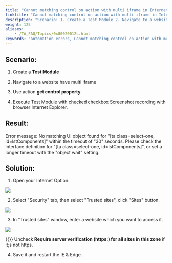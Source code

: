 ```yaml
--- 
title: "Cannot matching control on action with multi iframe in Internet Explorer"
linktitle: "Cannot matching control on action with multi iframe in Internet Explorer"
description: "Scenario: 1. Create a Test Module 2. Navigate to a website have multi iframe 3. Use action get control property 4. Execute Test Module with checked checkbox Screenshot recording with browser Internet ..."
weight: 125
aliases: 
    - /TA_FAQ/Topics/0x80020012L.html
keywords: "automation errors, Cannot matching control on action with multi iframe in Internet Explorer"
---
```


## Scenario:

1. Create a **Test Module**

2. Navigate to a website have multi iframe

3. Use action **get control property**

4. Execute Test Module with checked checkbox Screenshot recording with browser Internet Explorer.

## Result:

Error message: No matching UI object found for "\[ta class=select-one, id=lstComponents\]" within the timeout of "30" seconds. Please check the interface definition for "\[ta class=select-one, id=lstComponents\]", or set a longer timeout with the "object wait" setting.

## Solution:

1. Open your Internet Option.

![](/images/TA_FAQ/Images/troubleshoot1.png)

2. Select "Security" tab, then select "Trusted sites", click "Sites" button.

![](/images/TA_FAQ/Images/troubleshoot2.png)

3. In "Trusted sites" window, enter a website which you want to access it.

![](/images/TA_FAQ/Images/troubleshoot3.png)

{{<note>}} Uncheck **Require server verification \(https:\) for all sites in this zone** if it;s not https.

4. Save it and restart the IE & Edge.




